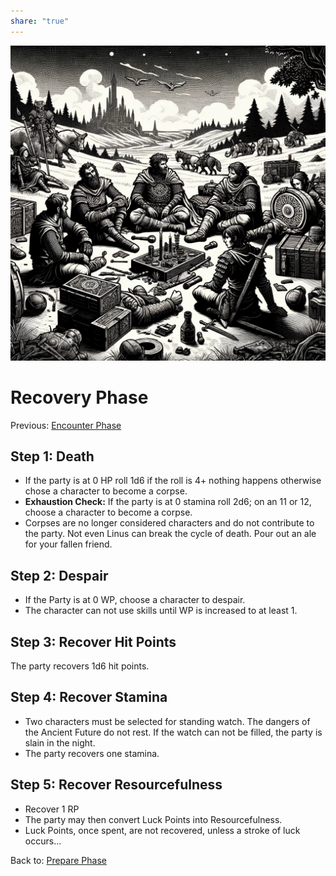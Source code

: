 ```yaml
---  
share: "true"  
---  
```

  
![Pasted image 20240126173813](./Pasted%20image%2020240126173813.png)  
  
# Recovery Phase  
Previous: [Encounter Phase](./Encounter%20Phase.html)  
  
## Step 1: Death  
  
- If the party is at 0 HP roll 1d6 if the roll is 4+ nothing happens otherwise chose a character to become a corpse.  
- **Exhaustion Check:** If the party is at 0 stamina roll 2d6; on an 11 or 12, choose a character to become a corpse.  
- Corpses are no longer considered characters and do not contribute to the party. Not even Linus can break the cycle of death. Pour out an ale for your fallen friend.  
  
## Step 2: Despair  
  
- If the Party is at 0 WP, choose a character to despair.  
- The character can not use skills until WP is increased to at least 1.  
  
## Step 3: Recover Hit Points  
  
The party recovers 1d6 hit points.  
  
## Step 4: Recover Stamina  
  
- Two characters must be selected for standing watch. The dangers of the Ancient Future do not rest. If the watch can not be filled, the party is slain in the night.  
- The party recovers one stamina.  
  
## Step 5: Recover Resourcefulness  
  
- Recover 1 RP  
- The party may then convert Luck Points into Resourcefulness.  
- Luck Points, once spent, are not recovered, unless a stroke of luck occurs...  
  
Back to: [Prepare Phase](./Prepare%20Phase.html)